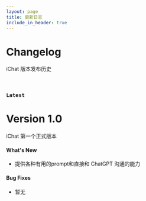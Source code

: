 ```yaml
---
layout: page
title: 更新日志
include_in_header: true
---
```


# Changelog
iChat 版本发布历史

<br>

### `Latest`
# **Version 1.0**
iChat 第一个正式版本

#### What's New
- 提供各种有用的prompt和直接和 ChatGPT 沟通的能力

#### Bug Fixes
- 暂无

<br>
